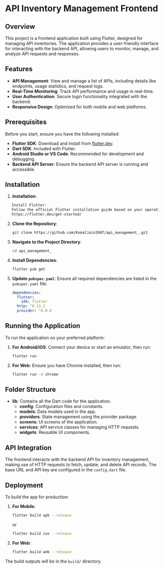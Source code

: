 # API Inventory Management Frontend

## Overview

This project is a frontend application built using Flutter, designed for managing API inventories. The application provides a user-friendly interface for interacting with the backend API, allowing users to monitor, manage, and analyze API requests and responses.

## Features

- **API Management**: View and manage a list of APIs, including details like endpoints, usage statistics, and request logs.
- **Real-Time Monitoring**: Track API performance and usage in real-time.
- **User Authentication**: Secure login functionality integrated with the backend.
- **Responsive Design**: Optimized for both mobile and web platforms.

## Prerequisites

Before you start, ensure you have the following installed:

- **Flutter SDK**: Download and install from [flutter.dev](https://flutter.dev/).
- **Dart SDK**: Included with Flutter.
- **Android Studio or VS Code**: Recommended for development and debugging.
- **Backend API Server**: Ensure the backend API server is running and accessible.

## Installation

1. **Installation**:
```bash
   Install Flutter:
   Follow the official Flutter installation guide based on your operating system:
   https://flutter.dev/get-started/
```

2. **Clone the Repository**:
   ```bash
   git clone https://github.com/KomalJain2607/api_management_.git
   ```

3. **Navigate to the Project Directory**:
   ```bash
   cd api_management_
   ```

4. **Install Dependencies**:
   ```bash
   flutter pub get
   ```

5. **Update `pubspec.yaml`**:
   Ensure all required dependencies are listed in the `pubspec.yaml` file:
   ```yaml
   dependencies:
     flutter:
       sdk: flutter
     http: ^0.13.3
     provider: ^6.0.0
   ```

## Running the Application

To run the application on your preferred platform:

1. **For Android/iOS**:
   Connect your device or start an emulator, then run:
   ```bash
   flutter run
   ```

2. **For Web**:
   Ensure you have Chrome installed, then run:
   ```bash
   flutter run -d chrome
   ```

## Folder Structure

- **lib**: Contains all the Dart code for the application.
  - **config**: Configuration files and constants.
  - **models**: Data models used in the app.
  - **providers**: State management using the provider package.
  - **screens**: UI screens of the application.
  - **services**: API service classes for managing HTTP requests.
  - **widgets**: Reusable UI components.

## API Integration

The frontend interacts with the backend API for inventory management, making use of HTTP requests to fetch, update, and delete API records. The base URL and API key are configured in the `config.dart` file.

## Deployment

To build the app for production:

1. **For Mobile**:
   ```bash
   flutter build apk --release
   ```
   or
   ```bash
   flutter build ios --release
   ```

2. **For Web**:
   ```bash
   flutter build web --release
   ```

The build outputs will be in the `build/` directory.
